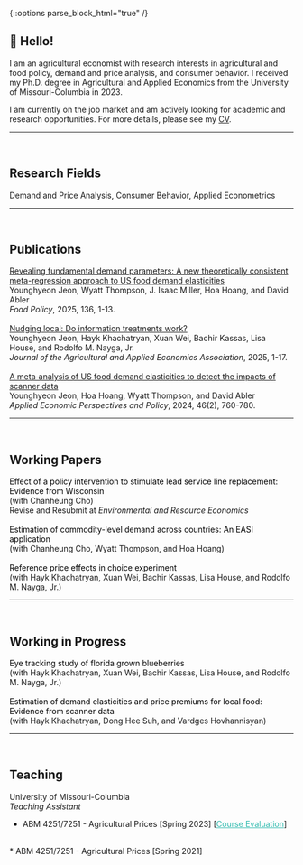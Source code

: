 {::options parse_block_html="true" /}

## 👏 Hello!

I am an agricultural economist with research interests in agricultural and food policy, demand and price analysis, and consumer behavior.
I received my Ph.D. degree in Agricultural and Applied Economics from the University of Missouri-Columbia in 2023. 

I am currently on the job market and am actively looking for academic and research opportunities.
For more details, please see my <a href="https://drive.google.com/file/d/1xm8eFO7rykp8yycjWC8pudH7pnZOGy2f/view?usp=drive_link"> CV</a>.

-----
<br>

## Research Fields
Demand and Price Analysis, Consumer Behavior, Applied Econometrics
  
-----
<br>

## Publications
<a href="https://authors.elsevier.com/a/1loru15oGpOOPR"> Revealing fundamental demand parameters: A new theoretically consistent meta-regression approach to US food demand elasticities </a><br> 
Younghyeon Jeon, Wyatt Thompson, J. Isaac Miller, Hoa Hoang, and David Abler<br> 
<i> Food Policy</i>, 2025, 136, 1-13. <br> 
<br>
<a href="https://onlinelibrary.wiley.com/doi/full/10.1002/jaa2.70017"> Nudging local: Do information treatments work? </a><br> 
Younghyeon Jeon, Hayk Khachatryan, Xuan Wei, Bachir Kassas, Lisa House, and Rodolfo M. Nayga, Jr.<br> 
<i> Journal of the Agricultural and Applied Economics Association</i>, 2025, 1-17.<br> 
<br> 
<a href="https://onlinelibrary.wiley.com/doi/abs/10.1002/aepp.13414"> A meta‐analysis of US food demand elasticities to detect the impacts of scanner data</a><br> 
Younghyeon Jeon, Hoa Hoang, Wyatt Thompson, and David Abler<br> 
<i> Applied Economic Perspectives and Policy</i>, 2024, 46(2), 760-780.<br>

-----
<br>

## Working Papers
<span style="color:black;"> Effect of a policy intervention to stimulate lead service line replacement: Evidence from Wisconsin </span><br>
(with Chanheung Cho)<br>
Revise and Resubmit at <i>Environmental and Resource Economics</i><br>
<br>
<span style="color:black;"> Estimation of commodity-level demand across countries: An EASI application </span><br>
(with Chanheung Cho, Wyatt Thompson, and Hoa Hoang)<br>
<br>
<span style="color:black;"> Reference price effects in choice experiment </span><br>
(with Hayk Khachatryan, Xuan Wei, Bachir Kassas, Lisa House, and Rodolfo M. Nayga, Jr.)<br>

-----
<br>

## Working in Progress

<span style="color:black;"> Eye tracking study of florida grown blueberries </span><br>
(with Hayk Khachatryan, Xuan Wei, Bachir Kassas, Lisa House, and Rodolfo M. Nayga, Jr.)<br>
<br>
<span style="color:black;"> Estimation of demand elasticities and price premiums for local food: Evidence from scanner data </span><br>
(with Hayk Khachatryan, Dong Hee Suh, and Vardges Hovhannisyan)<br>

-----
<br>

## Teaching

University of Missouri-Columbia<br>
<i>Teaching Assistant</i><br>
* ABM 4251/7251 - Agricultural Prices [Spring 2023]
[<a href="https://drive.google.com/file/d/1ykF8eD0weIil5HfLaDAHSzwqvIfJV32i/view?usp=drive_link" style="color:#2ebaae;">Course Evaluation</a>]<br>
<br>
* ABM 4251/7251 - Agricultural Prices [Spring 2021]

